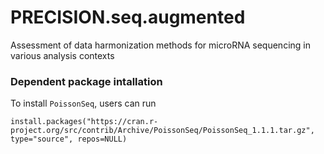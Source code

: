 # PRECISION.seq.augmented
Assessment of data harmonization methods for microRNA sequencing in various analysis contexts 

### Dependent package intallation
To install `PoissonSeq`, users can run
```{r}
install.packages("https://cran.r-project.org/src/contrib/Archive/PoissonSeq/PoissonSeq_1.1.1.tar.gz", type="source", repos=NULL)  
```
